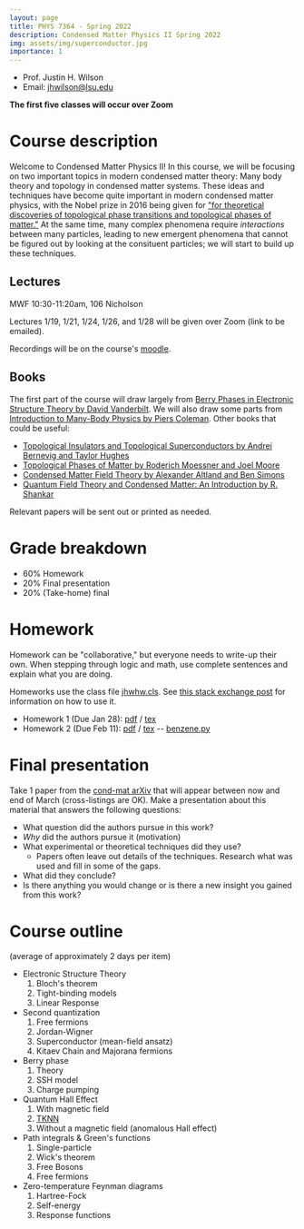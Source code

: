 ```yaml
---
layout: page
title: PHYS 7364 - Spring 2022
description: Condensed Matter Physics II Spring 2022 
img: assets/img/superconductor.jpg
importance: 1
---
```


- Prof. Justin H. Wilson
- Email: jhwilson@lsu.edu

**The first five classes will occur over Zoom**

# Course description

Welcome to Condensed Matter Physics II! In this course, we will be focusing on two important topics in modern condensed matter theory: Many body theory and topology in condensed matter systems. These ideas and techniques have become quite important in modern condensed matter physics, with the Nobel prize in 2016 being given for ["for theoretical discoveries of topological phase transitions and topological phases of matter."](https://www.nobelprize.org/prizes/physics/2016/summary/) At the same time, many complex phenomena require _interactions_ between many particles, leading to new emergent phenomena that cannot be figured out by looking at the consituent particles; we will start to build up these techniques. 

## Lectures

MWF 10:30-11:20am, 106 Nicholson

Lectures 1/19, 1/21, 1/24, 1/26, and 1/28 will be given over Zoom (link to be emailed).

Recordings will be on the course's [moodle](https://moodle.lsu.edu/login/index.php).

## Books

The first part of the course will draw largely from [Berry Phases in Electronic Structure Theory by David Vanderbilt](https://www.cambridge.org/core/books/berry-phases-in-electronic-structure-theory/DDD71CA4FE9AF5F3A2FB300E602F394A#). We will also draw some parts from [Introduction to Many-Body Physics by Piers Coleman](https://www.amazon.com/Introduction-Many-Body-Physics-Piers-Coleman/dp/0521864887). Other books that could be useful:

- [Topological Insulators and Topological Superconductors by Andrei Bernevig and Taylor Hughes](https://www.amazon.com/Topological-Insulators-Superconductors-Andrei-Bernevig/dp/069115175X)
- [Topological Phases of Matter by Roderich Moessner and Joel Moore](https://www.amazon.com/Topological-Phases-Matter-Roderich-Moessner/dp/1107105536)
- [Condensed Matter Field Theory by Alexander Altland and Ben Simons](https://www.amazon.com/Condensed-Matter-Theory-Alexander-Altland/dp/0521769752)
- [Quantum Field Theory and Condensed Matter: An Introduction by R. Shankar](https://www.amazon.com/Quantum-Field-Theory-Condensed-Matter/dp/0521592100)

Relevant papers will be sent out or printed as needed.

# Grade breakdown

- 60% Homework
- 20% Final presentation
- 20% (Take-home) final

# Homework 

Homework can be "collaborative," but everyone needs to write-up their own. When stepping through logic and math, use complete sentences and explain what you are doing. 

Homeworks use the class file [jhwhw.cls](/assets/tex/jhwhw.cls). See [this stack exchange post](https://tex.stackexchange.com/questions/31183/class-file-for-homework-assignments/31230#31230) for information on how to use it.

- Homework 1 (Due Jan 28): [pdf](/assets/pdf/phys7364_hw1.pdf) / [tex](/assets/tex/phys7364_hw1.tex)
- Homework 2 (Due Feb 11): [pdf](/assets/pdf/phys7364_hw2.pdf) / [tex](/assets/tex/phys7364_hw2.tex) -- [benzene.py](/assets/code/benzene.py)

# Final presentation

Take 1 paper from the [cond-mat arXiv](https://arxiv.org/archive/cond-mat) that will appear between now and end of March (cross-listings are OK).  Make a presentation about this material that answers the following questions:
- What question did the authors pursue in this work?
- _Why_ did the authors pursue it (motivation)
- What experimental or theoretical techniques did they use?
  - Papers often leave out details of the techniques. Research what was used and fill in some of the gaps. 
- What did they conclude?
- Is there anything you would change or is there a new insight you gained from this work?

# Course outline
(average of approximately 2 days per item)

* Electronic Structure Theory
    1. Bloch's theorem
    2. Tight-binding models
    3. Linear Response
* Second quantization
    1. Free fermions
    2. Jordan-Wigner
    3. Superconductor (mean-field ansatz)
    4. Kitaev Chain and Majorana fermions
* Berry phase
    1. Theory
    2. SSH model
    3. Charge pumping
* Quantum Hall Effect
    1. With magnetic field
    2. [TKNN](https://journals.aps.org/prl/abstract/10.1103/PhysRevLett.49.405)
    3. Without a magnetic field (anomalous Hall effect)
* Path integrals & Green's functions
    1. Single-particle 
    2. Wick's theorem
    3. Free Bosons
    4. Free fermions
* Zero-temperature Feynman diagrams
    1. Hartree-Fock 
    2. Self-energy
    3. Response functions